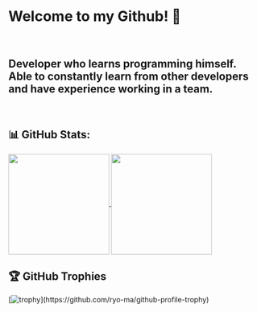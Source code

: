 # Welcome to my Github! 👋

<br>

## Developer who learns programming himself. Able to constantly learn from other developers and have experience working in a team.

<br>


## 📊 GitHub Stats:

<a href="https://github.com/anuraghazra/github-readme-stats">
  <img height=200 align="center" src="https://github-readme-stats.vercel.app/api?username=offlaneqq&show_icons=true&hide=prs,issues,contribs&theme=radical" />
</a>
<a href="https://github.com/anuraghazra/convoychat">
  <img height=200 align="center" src="https://github-readme-stats.vercel.app/api/top-langs?username=offlaneqq&layout=compact&langs_count=6&exclude_repo=Data_Science,Data-Science-Camp&theme=radical&card_width=260" />
</a>

## 🏆 GitHub Trophies

[![trophy](https://github-profile-trophy.vercel.app/?username=offlaneqq&theme=radical&rank=-?)](https://github.com/ryo-ma/github-profile-trophy)

<!--[![Harlok's WakaTime stats](https://github-readme-stats.vercel.app/api/wakatime?username=offlaneqq)](https://github.com/anuraghazra/github-readme-stats)-->
